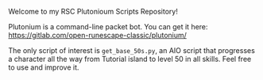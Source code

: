 Welcome to my RSC Plutonioum Scripts Repository!

Plutonium is a command-line packet bot. You can get it here: https://gitlab.com/open-runescape-classic/plutonium/

The only script of interest is `get_base_50s.py`, an AIO script that progresses a character all the way from Tutorial island to level 50 in all skills. Feel free to use and improve it.